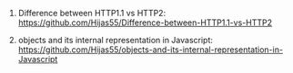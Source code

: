 01. Difference between HTTP1.1 vs HTTP2: https://github.com/Hijas55/Difference-between-HTTP1.1-vs-HTTP2

02. objects and its internal representation in Javascript: https://github.com/Hijas55/objects-and-its-internal-representation-in-Javascript
